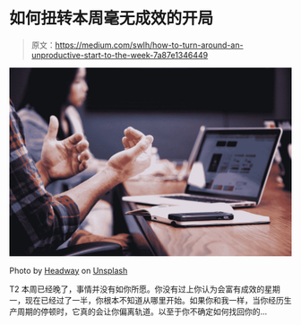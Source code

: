 # 如何扭转本周毫无成效的开局

> 原文：<https://medium.com/swlh/how-to-turn-around-an-unproductive-start-to-the-week-7a87e1346449>

![](img/a6b4671604fbf9c584e93ca8d70cfbc6.png)

Photo by [Headway](https://unsplash.com/@headwayio?utm_source=medium&utm_medium=referral) on [Unsplash](https://unsplash.com?utm_source=medium&utm_medium=referral)

T2 本周已经晚了，事情并没有如你所愿。你没有过上你认为会富有成效的星期一，现在已经过了一半，你根本不知道从哪里开始。如果你和我一样，当你经历生产周期的停顿时，它真的会让你偏离轨道。以至于你不确定如何找回你的…